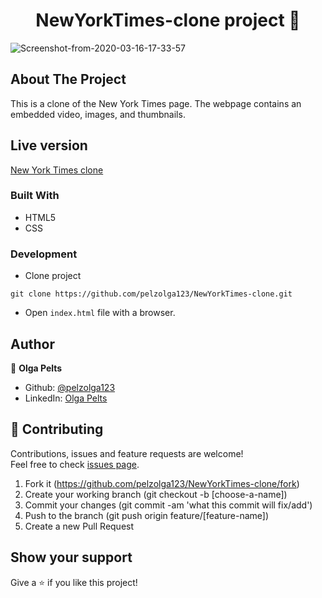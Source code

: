 <h1 align="center">NewYorkTimes-clone project 👋</h1>

<img src="https://i.ibb.co/9GBHhBx/Screenshot-from-2020-03-16-17-33-57.png" alt="Screenshot-from-2020-03-16-17-33-57" border="0">

## About The Project
This is a clone of the New York Times page. The webpage contains an embedded video, images, and thumbnails.

## Live version
[New York Times clone ](https://rawcdn.githack.com/pelzolga123/NewYorkTimes-clone/5a591467297cfb685d96820b21cfb8f52e7faf0a/index.html)

### Built With
* HTML5
* CSS

### Development

* Clone project
```
git clone https://github.com/pelzolga123/NewYorkTimes-clone.git
```
* Open `index.html` file with a browser.

## Author

👤 **Olga Pelts**
   - Github: [@pelzolga123](https://github.com/pelzolga123)
   - LinkedIn: [Olga Pelts](https://www.linkedin.com/in/olga-pelts/)
   
## 🤝 Contributing

Contributions, issues and feature requests are welcome!<br />Feel free to check [issues page](https://github.com/pelzolga123/NewYorkTimes-clone/issues).

1. Fork it (https://github.com/pelzolga123/NewYorkTimes-clone/fork)
2. Create your working branch (git checkout -b [choose-a-name])
3. Commit your changes (git commit -am 'what this commit will fix/add')
4. Push to the branch (git push origin feature/[feature-name])
5. Create a new Pull Request

## Show your support

Give a ⭐️ if you like this project!
